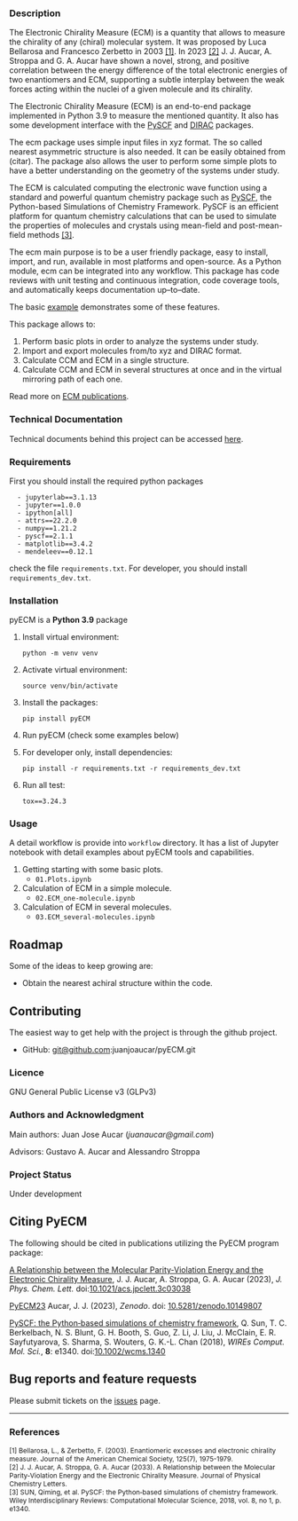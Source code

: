 
### Description
The Electronic Chirality Measure (ECM) is a quantity that allows to measure
the chirality of any (chiral) molecular system. It was proposed by Luca Bellarosa and Francesco
Zerbetto in 2003 [[1]](#1). In 2023 [[2]](#2) J. J. Aucar, A. Stroppa and G. A. Aucar have shown a novel, strong, 
and positive correlation between the energy difference of the total electronic energies of two enantiomers and ECM,
 supporting a subtle interplay between the weak forces acting within the nuclei of a given molecule and its chirality.


The Electronic Chirality Measure (ECM) is an end-to-end package implemented in Python 3.9 to 
measure the mentioned quantity. It also has some development interface
with the [PySCF](https://pyscf.org/) and [DIRAC](https://www.diracprogram.org) packages.

The ecm package uses simple input files in xyz format. The so called nearest
asymmetric structure is also needed. It can be easily obtained from (citar).
The package also allows the user to perform some simple plots to have a 
better understanding on the geometry of the systems under study.

The ECM is calculated computing the electronic wave function using a standard and powerful
quantum chemistry package such as [PySCF](https://pyscf.org/), the 
Python-based Simulations of Chemistry Framework. PySCF is an efficient 
platform for quantum chemistry calculations that can be used to simulate the
properties of molecules and crystals using mean-field and post-mean-field 
methods [[3]](#3).

The ecm main purpose is to be a user friendly package, easy to install, 
import, and run, available in most platforms and open-source. 
As a Python module, ecm can be integrated into any workflow. This package 
has code reviews with unit testing and continuous integration, code coverage
tools, and automatically keeps documentation up–to–date. 

The basic [example](docs/source/quickstart.rst) demonstrates some of these 
features.

This package allows to:

   1. Perform basic plots in order to analyze the systems under study.
   2. Import and export molecules from/to xyz and DIRAC format.
   3. Calculate CCM and ECM in a single structure.
   4. Calculate CCM and ECM in several structures at once and in the virtual mirroring path of each one.

Read more on [ECM publications](https://pubs.acs.org/doi/pdf/10.1021/ja028646%2B).

### Technical Documentation
Technical documents behind this project can be accessed [here](https://juanjoaucar.gitlab.io/pyECM).


### Requirements

First you should install the required python packages 

      - jupyterlab==3.1.13
      - jupyter==1.0.0
      - ipython[all]
      - attrs==22.2.0
      - numpy==1.21.2
      - pyscf==2.1.1
      - matplotlib==3.4.2
      - mendeleev==0.12.1

check the file `requirements.txt`. For developer, you should install `requirements_dev.txt`.

### Installation
pyECM is a **Python 3.9** package

1. Install virtual environment:

    ```python -m venv venv```

2. Activate virtual environment:

    ```source venv/bin/activate```

3. Install the packages:

      ```pip install pyECM```

4. Run pyECM (check some examples below)
    
5. For developer only, install dependencies:

      ```pip install -r requirements.txt -r requirements_dev.txt```

6. Run all test:

      ``tox==3.24.3``

### Usage

A detail workflow is provide into `workflow` directory. It has a list of Jupyter notebook with detail examples about pyECM tools and capabilities.

1. Getting starting with some basic plots.
      - `01.Plots.ipynb` 
2. Calculation of ECM in a simple molecule. 
      - `02.ECM_one-molecule.ipynb` 
3. Calculation of ECM in several molecules. 
      - `03.ECM_several-molecules.ipynb` 

## Roadmap
Some of the ideas to keep growing are:

* Obtain the nearest achiral structure within the code.

## Contributing
The easiest way to get help with the project is through the github project.

- GitHub:  git@github.com:juanjoaucar/pyECM.git

### Licence
GNU General Public License v3 (GLPv3)

### Authors and Acknowledgment
Main authors: Juan Jose Aucar (_juanaucar@gmail.com_)

Advisors: Gustavo A. Aucar and Alessandro Stroppa

### Project Status

Under development


Citing PyECM
------------
The following should be cited in publications utilizing the PyECM program package:

[A Relationship between the Molecular Parity-Violation Energy and the Electronic Chirality Measure](https://pubs.acs.org/doi/10.1021/acs.jpclett.3c03038),
J. J. Aucar, A. Stroppa, G. A. Aucar (2023),
*J. Phys. Chem. Lett.* doi:[10.1021/acs.jpclett.3c03038](https://pubs.acs.org/doi/10.1021/acs.jpclett.3c03038)

[PyECM23](https://doi.org/10.5281/zenodo.10149807)
Aucar, J. J. (2023),
*Zenodo*. doi: [10.5281/zenodo.10149807](https://doi.org/10.5281/zenodo.10149807)

[PySCF: the Python‐based simulations of chemistry framework](https://onlinelibrary.wiley.com/doi/abs/10.1002/wcms.1340),
Q. Sun, T. C. Berkelbach, N. S. Blunt, G. H. Booth, S. Guo, Z. Li, J. Liu,
J. McClain, E. R. Sayfutyarova, S. Sharma, S. Wouters, G. K.-L. Chan (2018),
*WIREs Comput. Mol. Sci.*, **8**: e1340. doi:[10.1002/wcms.1340](https://onlinelibrary.wiley.com/doi/abs/10.1002/wcms.1340)



Bug reports and feature requests
--------------------------------
Please submit tickets on the [issues](https://github.com/juanjoaucar/pyECM/issues) page.



---

### References
<div style=font-size:12px>
      <a id="1">[1]</a> 
      Bellarosa, L., & Zerbetto, F. (2003). Enantiomeric excesses and electronic chirality measure. Journal of the American Chemical Society, 125(7), 1975-1979.
<br>
</div>
<div style=font-size:12px>
      <a id="2">[2]</a> 
      J. J. Aucar, A. Stroppa, G. A. Aucar (2033). A Relationship between the Molecular Parity-Violation Energy and the Electronic Chirality Measure. Journal of Physical Chemistry Letters.
<br>
</div>
<div style=font-size:12px>
      <a id="3">[3]</a> 
      SUN, Qiming, et al. PySCF: the Python‐based simulations of chemistry framework. Wiley Interdisciplinary Reviews: Computational Molecular Science, 2018, vol. 8, no 1, p. e1340.
<br>
</div>


